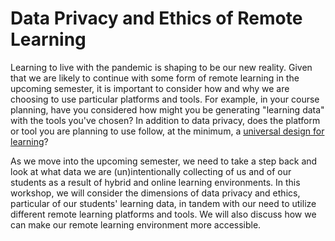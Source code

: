 # Data Privacy and Ethics of Remote Learning

<!---ABSTRACT--->
Learning to live with the pandemic is shaping to be our new reality. Given that we are likely to continue with some form of remote learning in the upcoming semester, it is important to consider how and why we are choosing to use particular platforms and tools. For example, in your course planning, have you considered how might you be generating "learning data" with the tools you've chosen? In addition to data privacy, does the platform or tool you are planning to use follow, at the minimum, a [universal design for learning](http://udlforteachers.com/)?    

As we move into the upcoming semester, we need to take a step back and look at what data we are (un)intentionally collecting of us and of our students as a result of hybrid and online learning environments. In this workshop, we will consider the dimensions of data privacy and ethics, particular of our students' learning data, in tandem with our need to utilize different remote learning platforms and tools. We will also discuss how we can make our remote learning environment more accessible.
